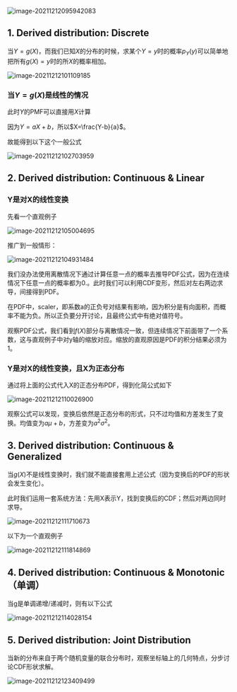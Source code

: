 ![image-20211212095942083](https://gitee.com/joy_thestraydog/typora/raw/master/img/image-20211212095942083.png)

## 1. Derived distribution: Discrete

当$Y=g(X)$，而我们已知$X$的分布的时候，求某个$Y=y$时的概率$p_Y(y)$可以简单地把所有$g(X)=y$时的所$X$的概率相加。

![image-20211212101109185](https://gitee.com/joy_thestraydog/typora/raw/master/img/image-20211212101109185.png)

### 当$Y=g(X)$是线性的情况

此时$Y$的PMF可以直接用$X$计算

因为$Y=aX+b$，所以$X=\frac{Y-b}{a}$。

故能得到以下这个一般公式

![image-20211212102703959](https://gitee.com/joy_thestraydog/typora/raw/master/img/image-20211212102703959.png)

## 2. Derived distribution: Continuous & Linear

### Y是对X的线性变换

先看一个直观例子

![image-20211212105004695](https://gitee.com/joy_thestraydog/typora/raw/master/img/image-20211212105004695.png)

推广到一般情形：

![image-20211212104931484](https://gitee.com/joy_thestraydog/typora/raw/master/img/image-20211212104931484.png)

我们没办法使用离散情况下通过计算任意一点的概率去推导PDF公式，因为在连续情况下任意一点的概率都为0.。此时我们可以利用CDF变形，然后对左右两边求导，间接得到PDF。

在PDF中，scaler，即系数a的正负号对结果有影响，因为积分是有向面积，而概率不能为负。所以正负要分开讨论，且最终公式中有绝对值符号。

观察PDF公式，我们看到$f(X)$部分与离散情况一致，但连续情况下前面带了一个系数，这与直观例子中对y轴的缩放对应。缩放的直观原因是PDF的积分结果必须为1。

### Y是对X的线性变换，且X为正态分布

通过将上面的公式代入X的正态分布PDF，得到化简公式如下

![image-20211212110026900](https://gitee.com/joy_thestraydog/typora/raw/master/img/image-20211212110026900.png)

观察公式可以发现，变换后依然是正态分布的形式，只不过均值和方差发生了变换。均值变为$a\mu +b$，方差变为$a^2\sigma^2$。



## 3.  Derived distribution: Continuous & Generalized

当$g(X)$不是线性变换时，我们就不能直接套用上述公式（因为变换后的PDF的形状会发生变化）。

此时我们运用一套系统方法：先用X表示Y，找到变换后的CDF；然后对两边同时求导。

![image-20211212111710673](https://gitee.com/joy_thestraydog/typora/raw/master/img/image-20211212111710673.png)

以下为一个直观例子

![image-20211212111814869](https://gitee.com/joy_thestraydog/typora/raw/master/img/image-20211212111814869.png)

## 4.  Derived distribution: Continuous & Monotonic（单调）

当g是单调递增/递减时，则有以下公式

![image-20211212114028154](https://gitee.com/joy_thestraydog/typora/raw/master/img/image-20211212114028154.png)

## 5.  Derived distribution: Joint Distribution

当新的分布来自于两个随机变量的联合分布时，观察坐标轴上的几何特点，分步讨论CDF形状求解。

![image-20211212123409499](https://gitee.com/joy_thestraydog/typora/raw/master/img/image-20211212123409499.png)

